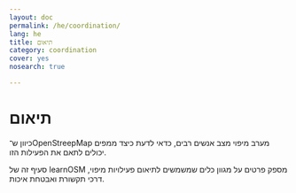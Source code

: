 ```yaml
---
layout: doc
permalink: /he/coordination/
lang: he
title: תיאום
category: coordination
cover: yes
nosearch: true

---
```


תיאום
============


כיוון ש־OpenStreepMap מערב מיפוי מצב אנשים רבים, כדאי לדעת כיצד ממפים יכולים לתאם את הפעילות הזו.

סעיף זה של learnOSM מספק פרטים על מגוון כלים שמשמשים לתיאום פעילויות מיפוי, דרכי תקשורת ואבטחת איכות.